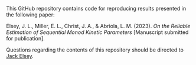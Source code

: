 This GitHub repository contains code for reproducing results presented in the following paper:

Elsey, J. L., Miller, E. L., Christ, J. A., & Abriola, L. M. (2023). *On the Reliable Estimation of Sequential Monod Kinetic Parameters* [Manuscript submitted for publication].

Questions regarding the contents of this repository should be directed to [Jack Elsey](https://www.jackelsey.com/).
